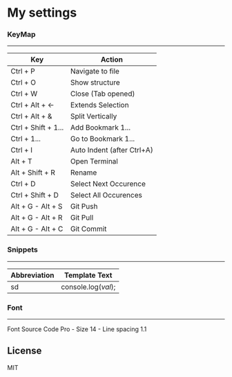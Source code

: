 # My settings

### KeyMap
---

| Key | Action |
| ------ | ------ |
| Ctrl + P | Navigate to file |
| Ctrl + O | Show structure |
| Ctrl + W | Close (Tab opened) |
| Ctrl + Alt + &larr; | Extends Selection |
| Ctrl + Alt + & | Split Vertically |
| Ctrl + Shift + 1... | Add Bookmark 1... |
| Ctrl + 1... | Go to Bookmark 1... |
| Ctrl + I | Auto Indent (after Ctrl+A) |
| Alt + T | Open Terminal |
| Alt + Shift + R | Rename |
| Ctrl + D | Select Next Occurence |
| Ctrl + Shift + D | Select All Occurences |
| Alt + G - Alt + S | Git Push |
| Alt + G - Alt + R | Git Pull |
| Alt + G - Alt + C | Git Commit |


### Snippets
---

| Abbreviation | Template Text |
| ------ | ------ |
| sd    | console.log($val$); |


### Font
---
Font Source Code Pro -
Size 14 -
Line spacing 1.1


License
----

MIT